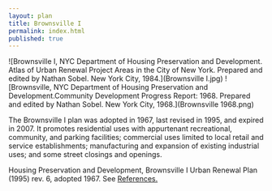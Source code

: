 ```yaml
---
layout: plan
title: Brownsville I
permalink: index.html
published: true
---
```


![Brownsville I, NYC Department of Housing Preservation and Development. Atlas of Urban Renewal Project Areas in the City of New York. Prepared and edited by Nathan Sobel. New York City, 1984.](Brownsville I.jpg)
![Brownsville, NYC Department of Housing Preservation and Development.Community Development Progress Report: 1968. Prepared and edited by Nathan Sobel. New York City, 1968.](Brownsville 1968.png)

The Brownsville I plan was adopted in 1967, last revised in 1995, and expired in 2007. It promotes residential uses with appurtenant recreational, community, and parking facilities; commercial uses limited to local retail and service establishments; manufacturing and expansion of existing industrial uses; and some street closings and openings.

Housing Preservation and Development, Brownsville I Urban Renewal Plan (1995) rev. 6, adopted 1967. See [References.](http://www.urbanreviewer.org/#page=references.html)